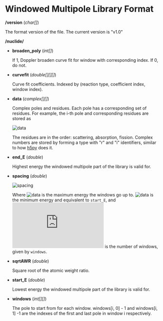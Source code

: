 # Windowed Multipole Library Format

**/version** (*char[]*)

  The format version of the file.  The current version is "v1.0"

**/nuclide/**

- **broaden_poly** (*int[]*)

    If 1, Doppler broaden curve fit for window with corresponding index.
    If 0, do not.

- **curvefit** (*double[][][]*)

    Curve fit coefficients. Indexed by (reaction type, coefficient index,
    window index).

- **data** (*complex[][]*)

    Complex poles and residues. Each pole has a corresponding set of
    residues. For example, the i-th pole and corresponding residues
    are stored as

   ![data](https://latex.codecogs.com/gif.latex?\text{data}[:,i]&space;=&space;[\text{pole}_i,&space;~\text{residue}_{i1},&space;~\text{residue}_{i2},&space;~\text{residue}_{i3}])

    The residues are in the order: scattering, absorption, fission. Complex
    numbers are stored by forming a type with "r" and "i" identifiers,
    similar to how [h5py] does it.

- **end_E** (*double*)

    Highest energy the windowed multipole part of the library is valid for.

- **spacing** (*double*)

   ![spacing](https://latex.codecogs.com/gif.latex?\frac{\sqrt{E_{max}}-&space;\sqrt{E_{min}}}{n_w})

    Where ![data](https://latex.codecogs.com/gif.latex?E_{max}) is the
    maximum energy the windows go up to.
    ![data](https://latex.codecogs.com/gif.latex?E_{min}) is the minimum
    energy and equivalent to ``start_E``, and ![data](https://latex.codecogs.com/gif.latex?n_w)
    is the number of windows, given by ``windows``.

- **sqrtAWR** (*double*)

    Square root of the atomic weight ratio.

- **start_E** (*double*)

    Lowest energy the windowed multipole part of the library is valid for.

- **windows** (*int[][]*)

    The pole to start from for each window. windows[i, 0] - 1 and windows[i, 1]
    -1  are the indexes of the first and last pole in window i respectively.

[h5py]: http://docs.h5py.org/en/latest/
